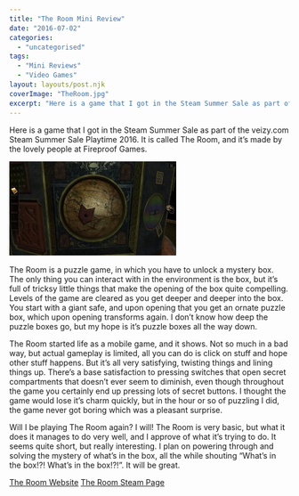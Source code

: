 ```yaml
---
title: "The Room Mini Review"
date: "2016-07-02"
categories: 
  - "uncategorised"
tags: 
  - "Mini Reviews"
  - "Video Games"
layout: layouts/post.njk
coverImage: "TheRoom.jpg"
excerpt: "Here is a game that I got in the Steam Summer Sale as part of the veizy<i></i>.com Steam Summer Sale Playtime 2016. It is called The Room, and it’s made by the lovely people at Fireproof Games."
---
```

Here is a game that I got in the Steam Summer Sale as part of the veizy<i></i>.com Steam Summer Sale Playtime 2016. It is called The Room, and it’s made by the lovely people at Fireproof Games.

![The Room](images/TheRoom-300x169.jpg "Of course I'm too classy to make an OH HAI MARK joke")

The Room is a puzzle game, in which you have to unlock a mystery box. The only thing you can interact with in the environment is the box, but it’s full of tricksy little things that make the opening of the box quite compelling. Levels of the game are cleared as you get deeper and deeper into the box. You start with a giant safe, and upon opening that you get an ornate puzzle box, which upon opening transforms again. I don’t know how deep the puzzle boxes go, but my hope is it’s puzzle boxes all the way down.

The Room started life as a mobile game, and it shows. Not so much in a bad way, but actual gameplay is limited, all you can do is click on stuff and hope other stuff happens. But it’s all very satisfying, twisting things and lining things up. There’s a base satisfaction to pressing switches that open secret compartments that doesn’t ever seem to diminish, even though throughout the game you certainly end up pressing lots of secret buttons. I thought the game would lose it’s charm quickly, but in the hour or so of puzzling I did, the game never got boring which was a pleasant surprise.

Will I be playing The Room again? I will! The Room is very basic, but what it does it manages to do very well, and I approve of what it’s trying to do. It seems quite short, but really interesting. I plan on powering through and solving the mystery of what’s in the box, all the while shouting “What’s in the box!?! What’s in the box!?!”. It will be great.

[The Room Website](http://www.fireproofgames.com/games/the-room)
[The Room Steam Page](http://store.steampowered.com/app/288160/The_Room/)
